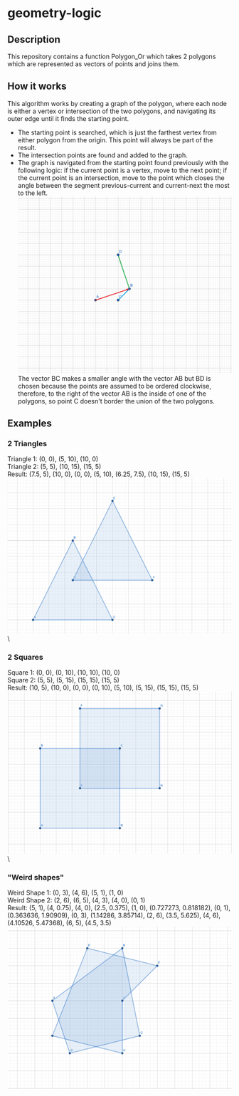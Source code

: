 # geometry-logic
## Description
This repository contains a function Polygon_Or which takes 2 polygons
which are represented as vectors of points and joins them.
## How it works
This algorithm works by creating a graph of the polygon, where each
node is either a vertex or intersection of the two polygons, and
navigating its outer edge until it finds the starting point.

- The starting point is searched, which is just the farthest
vertex from either polygon from the origin. This point will always
be part of the result.
- The intersection points are found and added to the graph.
- The graph is navigated from the starting point found previously
with the following logic: if the current point is a vertex, move to
the next point; if the current point is an intersection, move to the
point which closes the angle between the segment previous-current and
current-next the most to the left.
![alt-text](https://github.com/DuarteBarbosaRibeiro/geometry-logic/blob/main/img/intersection.png?raw=true)
The vector BC makes a smaller angle with the vector AB but BD is
chosen because the points are assumed to be ordered clockwise,
therefore, to the right of the vector AB is the inside of one
of the polygons, so point C doesn't border the union of the two
polygons.

## Examples
### 2 Triangles
Triangle 1: (0, 0), (5, 10), (10, 0)\
Triangle 2: (5, 5), (10, 15), (15, 5)\
Result: (7.5, 5), (10, 0), (0, 0), (5, 10), (6.25, 7.5), (10, 15), (15, 5)\
![result](https://github.com/DuarteBarbosaRibeiro/geometry-logic/blob/main/img/triangle.png?raw=true)\

### 2 Squares
Square 1: (0, 0), (0, 10), (10, 10), (10, 0)\
Square 2: (5, 5), (5, 15), (15, 15), (15, 5)\
Result: (10, 5), (10, 0), (0, 0), (0, 10), (5, 10), (5, 15), (15, 15), (15, 5)\
![result](https://github.com/DuarteBarbosaRibeiro/geometry-logic/blob/main/img/square.png?raw=true)\

### "Weird shapes"
Weird Shape 1: (0, 3), (4, 6), (5, 1), (1, 0)\
Weird Shape 2: (2, 6), (6, 5), (4, 3), (4, 0), (0, 1)\
Result: (5, 1), (4, 0.75), (4, 0), (2.5, 0.375), (1, 0), (0.727273, 0.818182), (0, 1), (0.363636, 1.90909), (0, 3), (1.14286, 3.85714), (2, 6), (3.5, 5.625), (4, 6), (4.10526, 5.47368), (6, 5), (4.5, 3.5)\
![result](https://github.com/DuarteBarbosaRibeiro/geometry-logic/blob/main/img/weird_shape.png?raw=true)